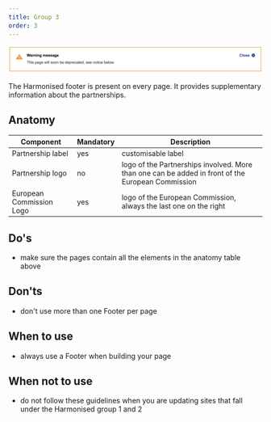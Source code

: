 ```yaml
---
title: Group 3
order: 3
---
```

![](/cms-images/soon-to-be-deprecated-image.png)

The Harmonised footer is present on every page. It provides supplementary information about the partnerships.

## Anatomy

| Component                | Mandatory | Description                                                                                       |
| ------------------------ | --------- | ------------------------------------------------------------------------------------------------- |
| Partnership label        | yes       | customisable label                                                                                |
| Partnership logo         | no        | logo of the Partnerships involved. More than one can be added in front of the European Commission |
| European Commission Logo | yes       | logo of the European Commission, always the last one on the right                                 |

## Do's

- make sure the pages contain all the elements in the anatomy table above

## Don'ts

- don't use more than one Footer per page

## When to use

- always use a Footer when building your page

## When not to use

- do not follow these guidelines when you are updating sites that fall under the Harmonised group 1 and 2
